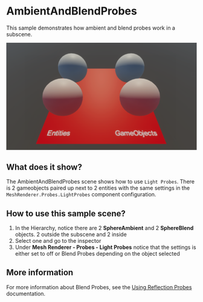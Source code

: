 # AmbientAndBlendProbes

This sample demonstrates how ambient and blend probes work in a subscene.

<img src="../../../../READMEimages/AmbientAndBlendProbes.PNG" width="600">

## What does it show?

The AmbientAndBlendProbes scene shows how to use `Light Probes`. There is 2 gameobjects paired up next to 2 entities with the same settings in the `MeshRenderer.Probes.LightProbes` component configuration.

## How to use this sample scene?

1. In the Hierarchy, notice there are 2 **SphereAmbient** and 2 **SphereBlend** objects. 2 outside the subscene and 2 inside
2. Select one and go to the inspector
3. Under **Mesh Renderer - Probes - Light Probes** notice that the settings is either set to off or Blend Probes depending on the object selected

## More information

For more information about Blend Probes, see the [Using Reflection Probes](https://docs.unity3d.com/Manual/UsingReflectionProbes.html) documentation.
